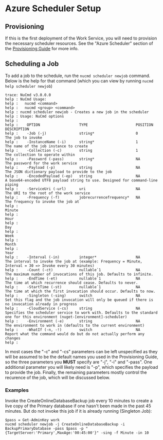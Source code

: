 # Azure Scheduler Setup

## Provisioning
If this is the first deployment of the Work Service, you will need to provision the necessary scheduler resources. See the "Azure Scheduler" section of the [Provisioning Guide](Provisioning.md) for more info.

## Scheduling a Job
To add a job to the schedule, run the `nucmd scheduler newjob` command. Below is the help for that command (which you can view by running `nucmd help scheduler newjob`)

```
trace: NuCmd v3.0.0.0
help : NuCmd Usage:
help :   nucmd <command>
help :   nucmd <group> <command>
help : nucmd scheduler newjob - Creates a new job in the scheduler
help : Usage: NuCmd options
help :
help :    OPTION                  TYPE                      POSITION   DESCRIPTION
help :    -Job (-j)               string*                   0          The job to invoke
help :    -InstanceName (-i)      string*                   1          The name of the job instance to create
help :    -Collection (-c)        string                    1          The collection to operate within
help :    -Password (-pass)       string*                   NA         The password for the work service
help :    -Payload (-p)           string                    NA         The JSON dictionary payload to provide to the job
help :    -EncodedPayload (-ep)   string                    NA         A base64-encoded UTF8 payload string to use. Designed for command-line piping
help :    -ServiceUri (-url)      uri                       NA         The URI to the root of the work service
help :    -Frequency (-f)         jobrecurrencefrequency*   NA         The frequency to invoke the job at
help :                                                                   Minute
help :                                                                   Hour
help :                                                                   Day
help :                                                                   Week
help :                                                                   Month
help :                                                                   Year
help :    -Interval (-in)         integer*                  NA         The interval to invoke the job at (example: Frequency = Minute, Interval = 30 => Invoke every 30 minutes)
help :    -Count (-ct)            nullable`1                NA         The maximum number of invocations of this job. Defaults to infinite.
help :    -EndTime (-et)          nullable`1                NA         The time at which recurrence should cease. Defaults to never.
help :    -StartTime (-st)        nullable`1                NA         The time at which the first invocation should occur. Defaults to now.
help :    -Singleton (-sing)      switch                    NA         Set this flag and the job invocation will only be queued if there is no invocation already in progress
help :    -CloudService (-cs)     string                    NA         Specifies the scheduler service to work with. Defaults to the standard one for this environment (nuget-[environment]-scheduler)
help :    -Environment (-e)       string                    NA         The environment to work in (defaults to the current environment)
help :    -WhatIf (-n, -!)        switch                    NA         Report what the command would do but do not actually perform any changes
help :
```

In most cases the "-c" and "-cs" parameters can be left unspecified as they will be assumed to be the default names you used in the Provisioning Guide, so the three parameters you **MUST** specify are "-j", "-i" and "-pass". One additional parameter you will likely need is "-p", which specifies the payload to provide the job. Finally, the remaining parameters mostly control the recurence of the job, which will be discussed below.

### Examples
Invoke the CreateOnlineDatabaseBackup job every 10 minutes to create a live copy of the Primary database if one hasn't been made in the past 45 minutes. But do not invoke this job if it is already running (Singleton Job):

```posh
$pass = Get-AdminKey work
nucmd scheduler newjob -j CreateOnlineDatabaseBackup -i BackupPrimaryDatabase -pass $pass -p "{TargetServer:'Primary',MaxAge:'00:45:00'}" -sing -f Minute -in 10
```
